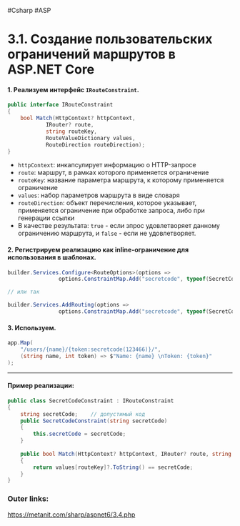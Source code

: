 #Csharp #ASP

# 3.1. Создание пользовательских ограничений маршрутов в ASP.NET Core

#### 1. Реализуем интерфейс `IRouteConstraint`.

```csharp
public interface IRouteConstraint
{
    bool Match(HttpContext? httpContext,
            IRouter? route,
            string routeKey,
            RouteValueDictionary values,
            RouteDirection routeDirection);
}
```

- `httpContext`: инкапсулирует информацию о HTTP-запросе  
- `route`: маршрут, в рамках которого применяется ограничение 
- `routeKey`: название параметра маршрута, к которому применяется ограничение
- `values`: набор параметров маршрута в виде словаря
- `routeDirection`: объект перечисления, которое указывает, применяется ограничение при обработке запроса, либо при генерации ссылки
- В качестве результата: `true` - если зпрос удовлетворяет данному ограничению маршрута, и `false` - если не удовлетворяет.


#### 2. Регистрируем реализацию как inline-ограничение для использования в шаблонах.

```csharp
builder.Services.Configure<RouteOptions>(options =>
			    options.ConstraintMap.Add("secretcode", typeof(SecretCodeConstraint)));  // SecretCodeConstraint - класс реализации интерфейса ограничения

// или так

builder.Services.AddRouting(options =>
                options.ConstraintMap.Add("secretcode", typeof(SecretCodeConstraint)));
```

#### 3. Используем.

```csharp
app.Map(
    "/users/{name}/{token:secretcode(123466)}/",
    (string name, int token) => $"Name: {name} \nToken: {token}"
);
```

---

#### **Пример реализации:**

```csharp
public class SecretCodeConstraint : IRouteConstraint
{
    string secretCode;    // допустимый код
    public SecretCodeConstraint(string secretCode)
    {
        this.secretCode = secretCode;
    }
 
    public bool Match(HttpContext? httpContext, IRouter? route, string routeKey, RouteValueDictionary values, RouteDirection routeDirection)
    {
        return values[routeKey]?.ToString() == secretCode;
    }
}
```

### Outer links:
https://metanit.com/sharp/aspnet6/3.4.php